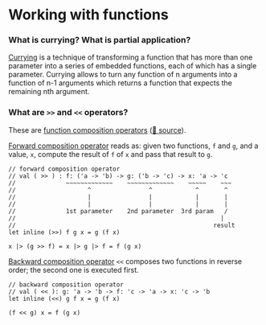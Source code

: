 # Working with functions

### What is currying? What is partial application?

[Currying](https://docs.microsoft.com/en-us/dotnet/fsharp/introduction-to-functional-programming/first-class-functions#curried-functions) is a technique of transforming a function that has more than one parameter into a series of embedded functions, each of which has a single parameter. Currying allows to turn any function of n arguments into a function of n-1 arguments which returns a function that expects the remaining nth argument.

<!-- up -->

### What are `>>` and `<<` operators?

These are [function composition operators](https://docs.microsoft.com/en-us/dotnet/fsharp/language-reference/functions/#function-composition-and-pipelining) ([📙 source](https://github.com/fsharp/fsharp/blob/master/src/fsharp/FSharp.Core/prim-types.fs)).

[Forward composition operator](https://docs.microsoft.com/en-us/dotnet/fsharp/language-reference/symbol-and-operator-reference/) reads as: given two functions, `f` and `g`, and a value, `x`, compute the result of `f` of `x` and pass that result to `g`. 

```f#
// forward composition operator
// val ( >> ) : f: ('a -> 'b) -> g: ('b -> 'c) -> x: 'a -> 'c
//              ~~~~~~~~~~~~~    ~~~~~~~~~~~~~    ~~~~~    ~~~
//                    ^                ^            ^       ^
//                    |                |            |       |
//                    |                |            |       |
//              1st parameter    2nd parameter  3rd param   /
//                                                         |
//                                                       result
let inline (>>) f g x = g (f x)
```
```
x |> (g >> f) = x |> g |> f = f (g x)
```

[Backward composition operator](https://docs.microsoft.com/en-us/dotnet/fsharp/language-reference/symbol-and-operator-reference/) `<<` composes two functions in reverse order; the second one is executed first.

```f#
// backward composition operator
// val ( << ): g: 'a -> 'b -> f: 'c -> 'a -> x: 'c -> 'b
let inline (<<) g f x = g (f x)
```
```
(f << g) x = f (g x)
```

<!-- up -->